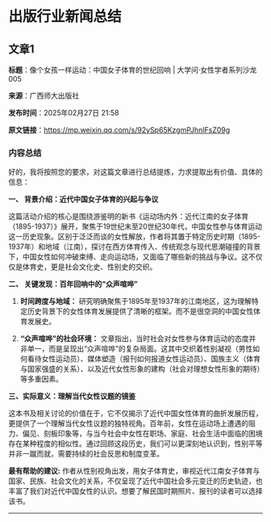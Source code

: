 # 出版行业新闻总结

## 文章1

**标题**：像个女孩一样运动：中国女子体育的世纪回响 | 大学问·女性学者系列沙龙005

**来源**：广西师大出版社

**发布时间**：2025年02月27日 21:58

**原文链接**：https://mp.weixin.qq.com/s/92ySp65KzgmPJhnlFsZ09g

### 内容总结

好的，我将按照您的要求，对这篇文章进行总结提炼，力求提取出有价值、具体的信息：

**一、 背景介绍：近代中国女子体育的兴起与争议**

这篇活动介绍的核心是围绕游鉴明的新书《运动场内外：近代江南的女子体育（1895-1937）》展开，聚焦于19世纪末至20世纪30年代，中国女性参与体育运动这一历史现象。区别于泛泛而谈的女性解放，作者将其置于特定历史时期（1895-1937年）和地域（江南），探讨在西方体育传入、传统观念与现代思潮碰撞的背景下，中国女性如何冲破束缚、走向运动场，又面临了哪些新的挑战与争议。这不仅仅是体育史，更是社会文化史、性别史的交织。

**二、 关键发现：百年回响中的“众声喧哗”**

1.  **时间跨度与地域：** 研究明确聚焦于1895年至1937年的江南地区，这为理解特定历史背景下的女性体育发展提供了清晰的框架。而不是很空洞的中国女性体育发展史。

2.  **“众声喧哗”的社会环境：** 文章指出，当时社会对女性参与体育运动的态度并非单一，而是呈现出“众声喧哗”的复杂局面。这其中交织着性别凝视（男性如何看待女性运动员）、媒体塑造（报刊如何报道女性运动员）、国族主义（体育与国家强盛的关系）、以及近代女性形象的建构（社会对理想女性形象的期待）等多重因素。

**三、实际意义：理解当代女性议题的镜鉴**

这本书及相关讨论的价值在于，它不仅揭示了近代中国女性体育的曲折发展历程，更提供了一个理解当代女性议题的独特视角。百年前，女性在运动场上遭遇的阻力、偏见、刻板印象等，与当今社会中女性在职场、家庭、社会生活中面临的困境存在某种程度的相似性。通过回顾这段历史，我们可以更深刻地认识到，性别平等并非一蹴而就，需要持续的社会反思和制度变革。

**最有帮助的建议:** 作者从性别视角出发，用女子体育史，审视近代江南女子体育与国家、民族、社会文化的关系，不仅呈现了近代中国社会多元变迁的历史轨迹，也丰富了我们对近代中国女性的认识。想要了解民国时期照片、报刊的读者可以选择该书。

---

